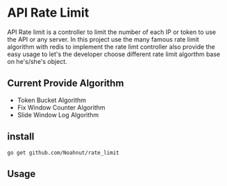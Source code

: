 # API Rate Limit
API Rate limit is a controller to limit the number of each IP or token to use the API or any server. In this project use the many famous rate limit algorithm with redis to implement the rate limt controller also provide the easy usage to let's  the developer choose different rate limit algorthm base on he's/she's object.

## Current Provide Algorithm
* Token Bucket Algorithm
* Fix Window Counter Algorithm
* Slide Window Log Algorithm


## install
```shell
go get github.com/Noahnut/rate_limit
```

## Usage